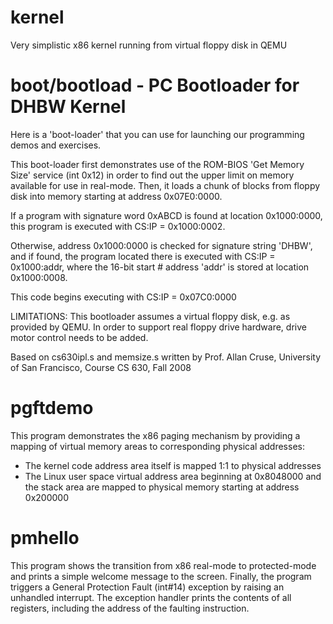 # kernel
Very simplistic x86 kernel running from virtual floppy disk in QEMU

# boot/bootload - PC Bootloader for DHBW Kernel
Here is a 'boot-loader' that you can use for launching our
programming demos and exercises.

This boot-loader first demonstrates use of the ROM-BIOS
'Get Memory Size' service (int 0x12) in order to find out
the upper limit on memory available for use in real-mode.
Then, it loads a chunk of blocks from floppy disk into
memory starting at address 0x07E0:0000.

If a program with signature word 0xABCD is found at location
0x1000:0000, this program is executed with CS:IP = 0x1000:0002.

Otherwise, address 0x1000:0000 is checked for signature string
'DHBW', and if found, the program located there is executed
with CS:IP = 0x1000:addr, where the 16-bit start # address
'addr' is stored at location 0x1000:0008.

This code begins executing with CS:IP = 0x07C0:0000

LIMITATIONS:
This bootloader assumes a virtual floppy disk, e.g. as provided
by QEMU. In order to support real floppy drive hardware, drive
motor control needs to be added.

Based on cs630ipl.s and memsize.s written by Prof. Allan Cruse,
University of San Francisco, Course CS 630, Fall 2008

# pgftdemo
This program demonstrates the x86 paging mechanism by providing
a mapping of virtual memory areas to corresponding physical addresses:
* The kernel code address area itself is mapped 1:1 to physical addresses
* The Linux user space virtual address area beginning at 0x8048000
  and the stack area are mapped to physical memory starting at
  address 0x200000


# pmhello
This program shows the transition from x86 real-mode to protected-mode
and prints a simple welcome message to the screen. Finally, the program
triggers a General Protection Fault (int#14) exception by raising an
unhandled interrupt. The exception handler prints the contents of all
registers, including the address of the faulting instruction.
